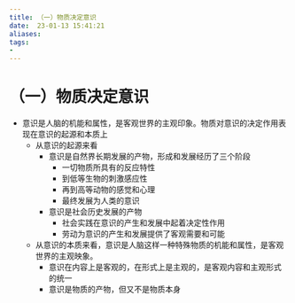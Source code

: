```yaml
---
title: （一）物质决定意识
date:  23-01-13 15:41:21
aliases: 
tags: 
- 
---
```


# （一）物质决定意识

- 意识是人脑的机能和属性，是客观世界的主观印象。物质对意识的决定作用表现在意识的起源和本质上
	- 从意识的起源来看
		- 意识是自然界长期发展的产物，形成和发展经历了三个阶段
			- 一切物质所具有的反应特性
			- 到低等生物的刺激感应性
			- 再到高等动物的感觉和心理
			- 最终发展为人类的意识
		- 意识是社会历史发展的产物
			- 社会实践在意识的产生和发展中起着决定性作用
			- 劳动为意识的产生和发展提供了客观需要和可能
	- 从意识的本质来看，意识是人脑这样一种特殊物质的机能和属性，是客观世界的主观映象。
		- 意识在内容上是客观的，在形式上是主观的，是客观内容和主观形式的统一
		- 意识是物质的产物，但又不是物质本身